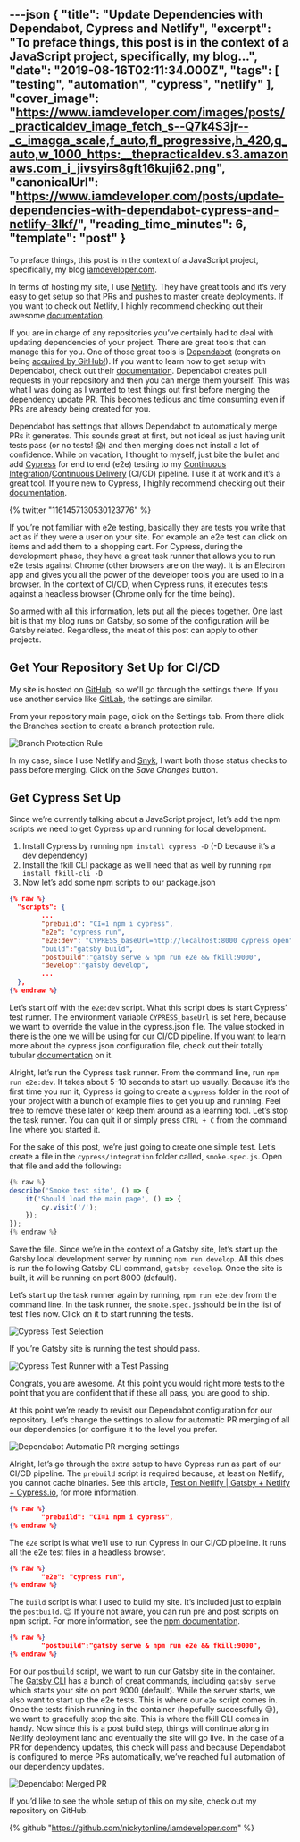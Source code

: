 ---json
{
  "title": "Update Dependencies with Dependabot, Cypress and Netlify",
  "excerpt": "To preface things, this post is in the context of a JavaScript project, specifically, my blog...",
  "date": "2019-08-16T02:11:34.000Z",
  "tags": [
    "testing",
    "automation",
    "cypress",
    "netlify"
  ],
  "cover_image": "https://www.iamdeveloper.com/images/posts/_practicaldev_image_fetch_s--Q7k4S3jr--_c_imagga_scale,f_auto,fl_progressive,h_420,q_auto,w_1000_https:__thepracticaldev.s3.amazonaws.com_i_jivsyirs8gft16kuji62.png",
  "canonicalUrl": "https://www.iamdeveloper.com/posts/update-dependencies-with-dependabot-cypress-and-netlify-3lkf/",
  "reading_time_minutes": 6,
  "template": "post"
}
---

To preface things, this post is in the context of a JavaScript project, specifically, my blog [iamdeveloper.com](https://iamdeveloper.com).

In terms of hosting my site, I use [Netlify](https://www.netlify.com). They have great tools and it’s very easy to get setup so that PRs and pushes to master create deployments. If you want to check out Netlify, I highly recommend checking out their awesome [documentation](https://www.netlify.com/docs/).

If you are in charge of any repositories you’ve certainly had to deal with updating dependencies of your project. There are great tools that can manage this for you. One of those great tools is [Dependabot](https://dependabot.com) (congrats on being [acquired by GitHub!](https://dependabot.com/blog/hello-github/)). If you want to learn how to get setup with Dependabot, check out their [documentation](https://dependabot.com/#how-it-works). Dependabot creates pull requests in your repository and then you can merge them yourself. This was what I was doing as I wanted to test things out first before merging the dependency update PR. This becomes tedious and time consuming even if PRs are already being created for you.

Dependabot has settings that allows Dependabot to automatically merge PRs it generates. This sounds great at first, but not ideal as just having unit tests pass (or no tests! 😱) and then merging does not install a lot of confidence. While on vacation, I thought to myself, just bite the bullet and add [Cypress](https://cypress.io) for end to end (e2e) testing to my [Continuous Integration](https://en.wikipedia.org/wiki/Continuous_integration)/[Continuous Delivery](https://en.wikipedia.org/wiki/Continuous_delivery) (CI/CD) pipeline. I use it at work and it’s a great tool. If you’re new to Cypress, I highly recommend checking out their [documentation](https://docs.cypress.io).

{% twitter "1161457130530123776" %}

If you’re not familiar with e2e testing, basically they are tests you write that act as if they were a user on your site. For example an e2e test can click on items and add them to a shopping cart. For Cypress, during the development phase, they have a great task runner that allows you to run e2e tests against Chrome (other browsers are on the way). It is an Electron app and gives you all the power of the developer tools you are used to in a browser. In the context of CI/CD, when Cypress runs, it executes tests against a headless browser (Chrome only for the time being).

So armed with all this information, lets put all the pieces together. One last bit is that my blog runs on Gatsby, so some of the configuration will be Gatsby related. Regardless, the meat of this post can apply to other projects.

## Get Your Repository Set Up for CI/CD

My site is hosted on [GitHub](https://github.com), so we'll go through the settings there. If you use another service like [GitLab](https://gitlab.com), the settings are similar.

From your repository main page, click on the Settings tab. From there click the Branches section to create a branch protection rule.

![Branch Protection Rule](https://www.iamdeveloper.com/images/posts/_uploads_articles_h5f02iehfz4jlu2p1dg3.png)

In my case, since I use Netlify and [Snyk](https://snyk.io), I want both those status checks to pass before merging. Click on the _Save Changes_ button.

## Get Cypress Set Up

Since we’re currently talking about a JavaScript project, let’s add the npm scripts we need to get Cypress up and running for local development.

1. Install Cypress by running `npm install cypress -D` (-D because it’s a dev dependency)
2. Install the fkill CLI package as we’ll need that as well by running `npm install fkill-cli -D`
3. Now let’s add some npm scripts to our package.json

```json
{% raw %}
  "scripts": {
		...
    	"prebuild": "CI=1 npm i cypress",
    	"e2e": "cypress run",
    	"e2e:dev": "CYPRESS_baseUrl=http://localhost:8000 cypress open"
		"build":"gatsby build",
		"postbuild":"gatsby serve & npm run e2e && fkill:9000",
		"develop":"gatsby develop",
		...
  },
{% endraw %}
```

Let’s start off with the `e2e:dev` script. What this script does is start Cypress’ test runner. The environment variable `CYPRESS_baseUrl` is set here, because we want to override the value in the cypress.json file. The value stocked in there is the one we will be using for our CI/CD pipeline. If you want to learn more about the cypress.json configuration file, check out their totally tubular [documentation](https://docs.cypress.io/guides/references/configuration.html#Options) on it.

Alright, let’s run the Cypress task runner. From the command line, run `npm run e2e:dev`. It takes about 5-10 seconds to start up usually. Because it’s the first time you run it, Cypress is going to create a `cypress` folder in the root of your project with a bunch of example files to get you up and running. Feel free to remove these later or keep them around as a learning tool. Let’s stop the task runner. You can quit it or simply press `CTRL + C` from the command line where you started it.

For the sake of this post, we’re just going to create one simple test. Let’s create a file in the `cypress/integration` folder called, `smoke.spec.js`. Open that file and add the following:

```javascript
{% raw %}
describe('Smoke test site', () => {
    it('Should load the main page', () => {
        cy.visit('/');
    });
});
{% endraw %}
```

Save the file. Since we’re in the context of a Gatsby site, let’s start up the Gatsby local development server by running `npm run develop`. All this does is run the following Gatsby CLI command, `gatsby develop`. Once the site is built, it will be running on port 8000 (default).

Let’s start up the task runner again by running, `npm run e2e:dev` from the command line. In the task runner, the `smoke.spec.js`should be in the list of test files now. Click on it to start running the tests.

![Cypress Test Selection](https://www.iamdeveloper.com/images/posts/_uploads_articles_o2mkg284xtj32alrj0ge.png)

If you’re Gatsby site is running the test should pass.

![Cypress Test Runner with a Test Passing](https://www.iamdeveloper.com/images/posts/_uploads_articles_5dasrrtove90dbw90718.png)

Congrats, you are awesome. At this point you would right more tests to the point that you are confident that if these all pass, you are good to ship.

At this point we’re ready to revisit our Dependabot configuration for our repository. Let’s change the settings to allow for automatic PR merging of all our dependencies (or configure it to the level you prefer.

![Dependabot Automatic PR merging settings](https://www.iamdeveloper.com/images/posts/_uploads_articles_y41agaxm0dim2c45ba8h.png)

Alright, let’s go through the extra setup to have Cypress run as part of our CI/CD pipeline. The `prebuild` script is required because, at least on Netlify, you cannot cache binaries. See this article, [Test on Netlify | Gatsby + Netlify + Cypress.io](https://gatsby-blog-0a5be4.netlify.com/test-on-netlify/), for more information.

```json
{% raw %}
    	"prebuild": "CI=1 npm i cypress",
{% endraw %}
```

The `e2e` script is what we’ll use to run Cypress in our CI/CD pipeline. It runs all the e2e test files in a headless browser.

```json
{% raw %}
    	"e2e": "cypress run",
{% endraw %}
```

The `build` script is what I used to build my site. It’s included just to explain the `postbuild`. 😉 If you’re not aware, you can run pre and post scripts on npm script. For more information, see the [npm documentation](https://docs.npmjs.com/misc/scripts).

```json
{% raw %}
		"postbuild":"gatsby serve & npm run e2e && fkill:9000",
{% endraw %}
```

For our `postbuild` script, we want to run our Gatsby site in the container. The [Gatsby CLI](https://www.gatsbyjs.org/docs/gatsby-cli) has a bunch of great commands, including `gatsby serve` which starts your site on port 9000 (default). While the server starts, we also want to start up the e2e tests. This is where our `e2e` script comes in. Once the tests finish running in the container (hopefully successfully 😉), we want to gracefully stop the site. This is where the fkill CLI comes in handy. Now since this is a post build step, things will continue along in Netlify deployment land and eventually the site will go live. In the case of a PR for dependency updates, this check will pass and because Dependabot is configured to merge PRs automatically, we’ve reached full automation of our dependency updates.

![Dependabot Merged PR](https://www.iamdeveloper.com/images/posts/_uploads_articles_eot199766u7m1zmipwq4.png)

If you’d like to see the whole setup of this on my site, check out my repository on GitHub.

{% github "https://github.com/nickytonline/iamdeveloper.com" %}
